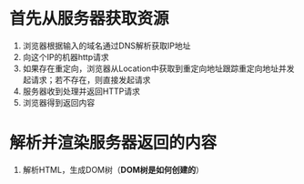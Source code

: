 # 首先从服务器获取资源

1. 浏览器根据输入的域名通过DNS解析获取IP地址
2. 向这个IP的机器http请求
3. 如果存在重定向，浏览器从Location中获取到重定向地址跟踪重定向地址并发起请求；若不存在，则直接发起请求
4. 服务器收到处理并返回HTTP请求
5. 浏览器得到返回内容

# 解析并渲染服务器返回的内容

1. 解析HTML，生成DOM树（**DOM树是如何创建的**）